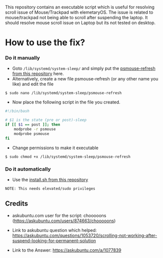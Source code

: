 This repository contains an executable script which is useful for resolving scroll issue of Mouse/Trackpad with elemetaryOS. 
The issue is related to mouse/trackpad not being able to scroll after suspending the laptop. It should resolve mouse scroll issue on Laptop but its not tested on desktop.

# How to use the fix?
### Do it manually
+ Goto `/lib/systemd/system-sleep/` and simply put the [psmouse-refresh from this repository](https://github.com/muhammadmoazzam/eOS-MouseRestart/blob/master/psmouse-refresh) here.
+ Alternatively, create a new file psmouse-refresh (or any other name you like) and edit the file 
```console
$ sudo nano /lib/systemd/system-sleep/psmouse-refresh
```
- Now place the following script in the file you created.
```bash
#!/bin/bash

# $1 is the state (pre or post)-sleep
if [[ $1 == post ]]; then
    modprobe -r psmouse
    modprobe psmouse
fi

```
- Change permissions to make it executable 
```console
$ sudo chmod +x /lib/systemd/system-sleep/psmouse-refresh
```

### Do it automatically
- Use the [install.sh from this repository](https://github.com/muhammadmoazzam/eOS-MouseRestart/blob/master/install.sh)

`NOTE: This needs elevated/sudo privileges`

## Credits
- askubuntu.com user for the script: chooooons (https://askubuntu.com/users/874663/chooooons)

- Link to askubuntu question which helped: https://askubuntu.com/questions/1053720/scrolling-not-working-after-suspend-looking-for-permanent-solution

- Link to the Answer: https://askubuntu.com/a/1077839
